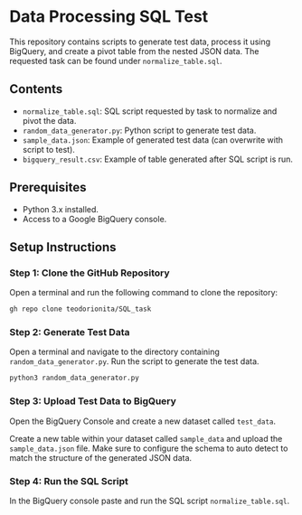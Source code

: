 # Data Processing SQL Test

This repository contains scripts to generate test data, process it using BigQuery, and create a pivot table from the nested JSON data. The requested task can be found under `normalize_table.sql`.

## Contents

- `normalize_table.sql`: SQL script requested by task to normalize and pivot the data.
- `random_data_generator.py`: Python script to generate test data.
- `sample_data.json`: Example of generated test data (can overwrite with script to test).
- `bigquery_result.csv`: Example of table generated after SQL script is run.

## Prerequisites

- Python 3.x installed.
- Access to a Google BigQuery console.

## Setup Instructions

### Step 1: Clone the GitHub Repository

   Open a terminal and run the following command to clone the repository:

   ```bash
   gh repo clone teodorionita/SQL_task
   ```

### Step 2: Generate Test Data

   Open a terminal and navigate to the directory containing `random_data_generator.py`. Run the script to generate the test data.

   ```bash
   python3 random_data_generator.py
   ```

### Step 3: Upload Test Data to BigQuery

Open the BigQuery Console and create a new dataset called `test_data`.

Create a new table within your dataset called `sample_data` and upload the `sample_data.json` file. Make sure to configure the schema to auto detect to match the structure of the generated JSON data.

### Step 4: Run the SQL Script

In the BigQuery console paste and run the SQL script `normalize_table.sql`.



